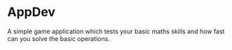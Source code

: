 # AppDev

A simple game application which tests your basic maths skills and how fast can
you solve the basic operations.
